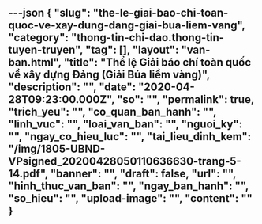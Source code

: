 ---json
{
    "slug": "the-le-giai-bao-chi-toan-quoc-ve-xay-dung-dang-giai-bua-liem-vang",
    "category": "thong-tin-chi-dao.thong-tin-tuyen-truyen",
    "tag": [],
    "layout": "van-ban.html",
    "title": "Thể lệ Giải báo chí toàn quốc về xây dựng Đảng (Giải Búa liềm vàng)",
    "description": "",
    "date": "2020-04-28T09:23:00.000Z",
    "so": "",
    "permalink": true,
    "trich_yeu": "",
    "co_quan_ban_hanh": "",
    "linh_vuc": "",
    "loai_van_ban": "",
    "nguoi_ky": "",
    "ngay_co_hieu_luc": "",
    "tai_lieu_dinh_kem": "/img/1805-UBND-VPsigned_20200428050110636630-trang-5-14.pdf",
    "banner": "",
    "draft": false,
    "url": "",
    "hinh_thuc_van_ban": "",
    "ngay_ban_hanh": "",
    "so_hieu": "",
    "upload-image": "",
    "__content__": ""
}
---
